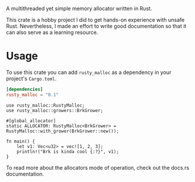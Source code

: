 A multithreaded yet simple memory allocator written in Rust.

This crate is a hobby project I did to get hands-on experience with unsafe Rust.
Nevertheless, I made an effort to write good documentation so that it can also serve as a learning resource.

# Usage
To use this crate you can add `rusty_malloc` as a dependency in your project's `Cargo.toml`.
```toml
[dependencies]
rusty_malloc = "0.1"
```

```
use rusty_malloc::RustyMalloc;
use rusty_malloc::growers::BrkGrower;

#[global_allocator]
static ALLOCATOR: RustyMalloc<BrkGrower> = RustyMalloc::with_grower(BrkGrower::new());

fn main() {
    let v1: Vec<u32> = vec![1, 2, 3];
    println!("Brk is kinda cool {:?}", v1);
}
```

To read more about the allocators mode of operation, check out the docs.rs documentation.
